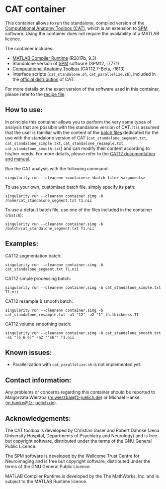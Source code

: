 
# CAT container

This container allows to run the standalone, compiled version of the [Computational Anatomy Toolbox (CAT)](http://www.neuro.uni-jena.de/cat/), which is an extension to [SPM](https://www.fil.ion.ucl.ac.uk/spm/software/) software. Using the container does not require the availability of a MATLAB licence.

The container includes:

- [MATLAB Compiler Runtime](https://uk.mathworks.com/products/compiler/matlab-runtime.html) (R2017b, 9.3)
- Standalone version of [SPM](https://www.fil.ion.ucl.ac.uk/spm/software/) software (SPM12, r7771)
- [Computational Anatomy Toolbox](http://www.neuro.uni-jena.de/cat/) (CAT12.7-Beta, r1613)
- Interface scripts (`cat_standalone.sh`, `cat_parallelize.sh`), included in the [official distribution](http://www.neuro.uni-jena.de/cat/index.html#DOWNLOAD) of CAT.

For more details on the exact version of the software used in this container, please refer to the [recipe file](https://jugit.fz-juelich.de/m.wierzba/cat-container/-/blob/master/Singularity).

## How to use:

In principle this container allows you to perform the very same types of analysis that are possible with the standalone version of CAT. It is assumed that the user is familiar with the content of the [batch files](https://jugit.fz-juelich.de/m.wierzba/cat-container/-/tree/master/batch) dedicated for the use with the standalone version of CAT (`cat_standalone_segment.txt`, `cat_standalone_simple.txt`, `cat_standalone_resample.txt`, `cat_standalone_smooth.txt`) and can modify their content according to his/her needs. For more details, please refer to the [CAT12 documentation and manual](http://www.neuro.uni-jena.de/cat12/CAT12-Manual.pdf).

Run the CAT analysis with the following command:

`singularity run --cleanenv <container> <batch file> <arguments>`

To use your own, customised batch file, simply specify its path:

`singularity run --cleanenv container.simg -b /home/cat_standalone_segment.txt T1.nii`

To use a default batch file, use one of the files included in the container (`/batch`):

`singularity run --cleanenv container.simg -b /batch/cat_standalone_segment.txt T1.nii`

## Examples:

CAT12 segmentation batch:

`singularity run --cleanenv container.simg -b cat_standalone_segment.txt T1.nii`

CAT12 simple processing batch:

`singularity run --cleanenv container.simg -b cat_standalone_simple.txt T1.nii`

CAT12 resample & smooth batch:

`singularity run --cleanenv container.simg -b cat_standalone_resample.txt -a1 "12" -a2 "1" lh.thickness.T1`

CAT12 volume smoothing batch:

`singularity run --cleanenv container.simg -b cat_standalone_smooth.txt -a1 "[6 6 6]" -a2 "'s6'" T1.nii`


## Known issues:

* Parallelization with `cat_parallelize.sh` is not implemented yet.


## Contact information:

Any problems or concerns regarding this container should be reported to Malgorzata Wierzba (m.wierzba@fz-juelich.de) or Michael Hanke (m.hanke@fz-juelich.de).


## Acknowledgements:

The CAT toolbox is developed by Christian Gaser and Robert Dahnke (Jena University Hospital, Departments of Psychiatry and Neurology) and is free but copyright software, distributed under the terms of the GNU General Public Licence.

The SPM software is developed by the Wellcome Trust Centre for Neuroimaging and is free but copyright software, distributed under the terms of the GNU General Public Licence.

MATLAB Compiler Runtime is developed by the The MathWorks, Inc. and is subject to the MATLAB Runtime licence.
